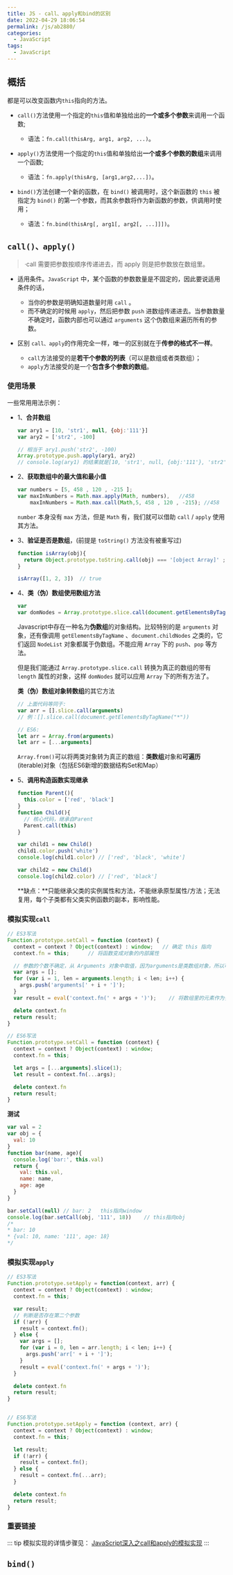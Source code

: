 ```yaml
---
title: JS - call、apply和bind的区别
date: 2022-04-29 18:06:54
permalink: /js/ab2880/
categories:
  - JavaScript
tags:
  - JavaScript
---
```


## 概括
都是可以改变函数内`this`指向的方法。

- `call()`方法使用一个指定的`this`值和单独给出的**一个或多个参数**来调用一个函数;
  - 语法：`fn.call(thisArg, arg1, arg2, ...)`。

- `apply()`方法使用一个指定的`this`值和单独给出**一个或多个参数的数组**来调用一个函数;
  - 语法：`fn.apply(thisArg, [arg1,arg2,...])`。
  
- `bind()`方法创建一个新的函数，在 `bind()` 被调用时，这个新函数的 `this` 被指定为 `bind()` 的第一个参数，而其余参数将作为新函数的参数，供调用时使用；
  - 语法：`fn.bind(thisArg[, arg1[, arg2[, ...]]])`。


## `call()、apply()`
> ·call 需要把参数按顺序传递进去，而 apply 则是把参数放在数组里。　　

- 适用条件。`JavaScript` 中，某个函数的参数数量是不固定的，因此要说适用条件的话，
  - 当你的参数是明确知道数量时用 `call` 。
  - 而不确定的时候用 `apply`，然后把参数 `push` 进数组传递进去。当参数数量不确定时，函数内部也可以通过 `arguments` 这个伪数组来遍历所有的参数。

- 区别
`call、apply`的作用完全一样，唯一的区别就在于**传参的格式不一样**。
  - `call`方法接受的是**若干个参数的列表**（可以是数组或者类数组）；
  - `apply`方法接受的是一个**包含多个参数的数组**。


### 使用场景
一些常用用法示例：
- 1、**合并数组**
  ```js
  var ary1 = [10, 'str1', null, {obj:'111'}]
  var ary2 = ['str2', -100]

  // 相当于 ary1.push('str2', -100)
  Array.prototype.push.apply(ary1, ary2)
  // console.log(ary1) 的结果就是[10, 'str1', null, {obj:'111'}, 'str2', -100]
  ```

- 2、**获取数组中的最大值和最小值**
  ```js
  var numbers = [5, 458 , 120 , -215 ]; 
  var maxInNumbers = Math.max.apply(Math, numbers),   //458
      maxInNumbers = Math.max.call(Math,5, 458 , 120 , -215); //458
  ```
  `number` 本身没有 `max` 方法，但是 `Math` 有，我们就可以借助 `call` / `apply` 使用其方法。

- 3、**验证是否是数组**，(前提是 `toString()` 方法没有被重写过)
  ```js
  function isArray(obj){ 
    return Object.prototype.toString.call(obj) === '[object Array]' ;
  }

  isArray([1, 2, 3])  // true
  ```

- 4、**类（伪）数组使用数组方法**
  ```js
  var 
  var domNodes = Array.prototype.slice.call(document.getElementsByTagName("*"));
  ```
  Javascript中存在一种名为**伪数组**的对象结构。比较特别的是 `arguments` 对象，还有像调用 `getElementsByTagName` 、`document.childNodes` 之类的，它们返回 `NodeList` 对象都属于伪数组。不能应用 `Array` 下的 `push`、`pop` 等方法。

  但是我们能通过 `Array.prototype.slice.call` 转换为真正的数组的带有 `length` 属性的对象，这样 `domNodes` 就可以应用 `Array` 下的所有方法了。

  **类（伪）数组对象转数组**的其它方法
  ```js
  // 上面代码等同于:
  var arr = [].slice.call(arguments)
  // 例：[].slice.call(document.getElementsByTagName("*"))

  // ES6:
  let arr = Array.from(arguments)
  let arr = [...arguments]
  ```
  `Array.from()`可以将两类对象转为真正的数组：**类数组**对象和**可遍历**(iterable)对象（包括ES6新增的数据结构Set和Map）

- 5、**调用构造函数实现继承**
  ```js
  function Parent(){
    this.color = ['red', 'black']
  }
  function Child(){
    // 核心代码，继承自Parent
    Parent.call(this)
  }

  var child1 = new Child()
  child1.color.push('white')
  console.log(child1.color) // ['red', 'black', 'white']
  
  var child2 = new Child()
  console.log(child2.color) // ['red', 'black']
  ```
  **缺点：**只能继承父类的实例属性和方法，不能继承原型属性/方法；无法复用，每个子类都有父类实例函数的副本，影响性能。


### 模拟实现`call`
```js
// ES3写法
Function.prototype.setCall = function (context) {
  context = context ? Object(context) : window;   // 确定 this 指向
  context.fn = this;      // 将函数变成对象的内部属性

  // 参数的个数不确定，从 Arguments 对象中取值，因为arguments是类数组对象，所以可以用for循环
  var args = [];
  for (var i = 1, len = arguments.length; i < len; i++) {
    args.push('arguments[' + i + ']');
  }
  var result = eval('context.fn(' + args + ')');    // 将数组里的元素作为多个参数放进函数的形参里

  delete context.fn
  return result;
}

// ES6写法
Function.prototype.setCall = function (context) {
  context = context ? Object(context) : window;
  context.fn = this;

  let args = [...arguments].slice(1);
  let result = context.fn(...args);

  delete context.fn
  return result;
}
```
**测试**
```js
var val = 2
var obj = {
  val: 10
}
function bar(name, age){
  console.log('bar:', this.val)
  return {
    val: this.val,
    name: name,
    age: age
  }
}

bar.setCall(null) // bar: 2   this指向window
console.log(bar.setCall(obj, '111', 18))    // this指向obj
/*
* bar: 10
* {val: 10, name: '111', age: 18}
*/
```

### 模拟实现`apply`
```js
// ES3写法
Function.prototype.setApply = function(context, arr) {
  context = context ? Object(context) : window;
  context.fn = this;

  var result;
  // 判断是否存在第二个参数
  if (!arr) {
    result = context.fn();
  } else {
    var args = [];
    for (var i = 0, len = arr.length; i < len; i++) {
      args.push('arr[' + i + ']');
    }
    result = eval('context.fn(' + args + ')');
  }

  delete context.fn
  return result;
}


// ES6写法
Function.prototype.setApply = function (context, arr) {
  context = context ? Object(context) : window; 
  context.fn = this;

  let result;
  if (!arr) {
    result = context.fn();
  } else {
    result = context.fn(...arr);
  }

  delete context.fn
  return result;
}
```

### 重要链接
::: tip 模拟实现的详情步骤见：
[JavaScript深入之call和apply的模拟实现](https://github.com/mqyqingfeng/Blog/issues/11)
:::


## `bind()`

